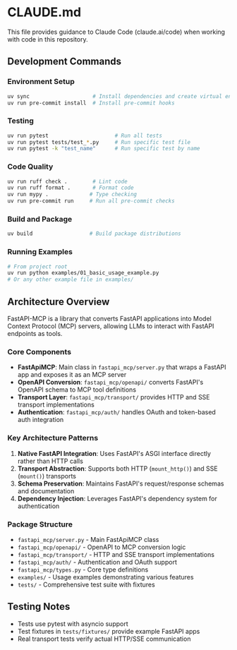 # CLAUDE.md

This file provides guidance to Claude Code (claude.ai/code) when working with code in this repository.

## Development Commands

### Environment Setup
```bash
uv sync                    # Install dependencies and create virtual environment
uv run pre-commit install  # Install pre-commit hooks
```

### Testing
```bash
uv run pytest                     # Run all tests
uv run pytest tests/test_*.py     # Run specific test file
uv run pytest -k "test_name"      # Run specific test by name
```

### Code Quality
```bash
uv run ruff check .        # Lint code
uv run ruff format .       # Format code
uv run mypy .             # Type checking
uv run pre-commit run     # Run all pre-commit checks
```

### Build and Package
```bash
uv build                  # Build package distributions
```

### Running Examples
```bash
# From project root
uv run python examples/01_basic_usage_example.py
# Or any other example file in examples/
```

## Architecture Overview

FastAPI-MCP is a library that converts FastAPI applications into Model Context Protocol (MCP) servers, allowing LLMs to interact with FastAPI endpoints as tools.

### Core Components

- **FastApiMCP**: Main class in `fastapi_mcp/server.py` that wraps a FastAPI app and exposes it as an MCP server
- **OpenAPI Conversion**: `fastapi_mcp/openapi/` converts FastAPI's OpenAPI schema to MCP tool definitions
- **Transport Layer**: `fastapi_mcp/transport/` provides HTTP and SSE transport implementations
- **Authentication**: `fastapi_mcp/auth/` handles OAuth and token-based auth integration

### Key Architecture Patterns

1. **Native FastAPI Integration**: Uses FastAPI's ASGI interface directly rather than HTTP calls
2. **Transport Abstraction**: Supports both HTTP (`mount_http()`) and SSE (`mount()`) transports
3. **Schema Preservation**: Maintains FastAPI's request/response schemas and documentation
4. **Dependency Injection**: Leverages FastAPI's dependency system for authentication

### Package Structure
- `fastapi_mcp/server.py` - Main FastApiMCP class
- `fastapi_mcp/openapi/` - OpenAPI to MCP conversion logic
- `fastapi_mcp/transport/` - HTTP and SSE transport implementations  
- `fastapi_mcp/auth/` - Authentication and OAuth support
- `fastapi_mcp/types.py` - Core type definitions
- `examples/` - Usage examples demonstrating various features
- `tests/` - Comprehensive test suite with fixtures

## Testing Notes

- Tests use pytest with asyncio support
- Test fixtures in `tests/fixtures/` provide example FastAPI apps
- Real transport tests verify actual HTTP/SSE communication